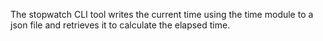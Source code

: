 The stopwatch CLI tool writes the current time using the time module to a json file and retrieves it to calculate the elapsed time.
